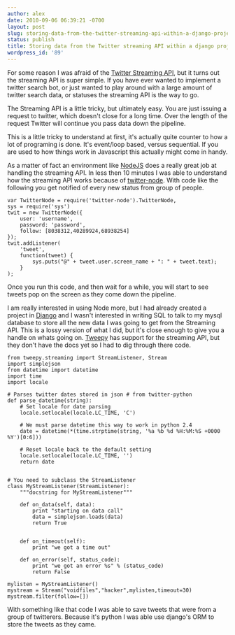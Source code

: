 ```yaml
---
author: alex
date: 2010-09-06 06:39:21 -0700
layout: post
slug: storing-data-from-the-twitter-streaming-api-within-a-django-project
status: publish
title: Storing data from the Twitter streaming API within a django project
wordpress_id: '89'
---
```


For some reason I was afraid of the [Twitter Streaming
API](http://dev.twitter.com/pages/streaming_api), but it turns out the
streaming API is super simple. If you have ever wanted to implement a
twitter search bot, or just wanted to play around with a large amount of
twitter search data, or statuses the streaming API is the way to go.

The Streaming API is a little tricky, but ultimately easy. You are just
issuing a request to twitter, which doesn't close for a long time. Over
the length of the request Twitter will continue you pass data down the
pipeline.

This is a little tricky to understand at first, it's actually quite
counter to how a lot of programing is done. It's event/loop based,
versus sequential. If you are used to how things work in Javascript this
actually might come in handy.

As a matter of fact an environment like [NodeJS](http://nodejs.org/)
does a really great job at handling the streaming API. In less then 10
minutes I was able to understand how the streaming API works because of
[twitter-node](http://github.com/technoweenie/twitter-node). With code
like the following you get notified of every new status from group of
people. 

    var TwitterNode = require('twitter-node').TwitterNode, 
    sys = require('sys') 
    twit = new TwitterNode({ 
        user: 'username', 
        password: 'password', 
        follow: [8038312,40289924,68938254] 
    });
    twit.addListener(
        'tweet', 
        function(tweet) {
            sys.puts("@" + tweet.user.screen_name + ": " + tweet.text);
        }
    );

Once you run this code, and then wait for a while, you will start to see
tweets pop on the screen as they come down the pipeline.

I am really interested in using Node more, but I had already created a
project in [Django](http://djangoproject.com) and I wasn't interested in
writing SQL to talk to my mysql database to store all the new data I was
going to get from the Streaming API. This is a lossy version of what I
did, but it's close enough to give you a handle on whats going on.
[Tweepy](http://github.com/joshthecoder/tweepy) has support for the
streaming API, but they don't have the docs yet so I had to dig through
there code.

    from tweepy.streaming import StreamListener, Stream
    import simplejson
    from datetime import datetime
    import time
    import locale

    # Parses twitter dates stored in json # from twitter-python
    def parse_datetime(string):
        # Set locale for date parsing
        locale.setlocale(locale.LC_TIME, 'C')

        # We must parse datetime this way to work in python 2.4
        date = datetime(*(time.strptime(string, '%a %b %d %H:%M:%S +0000 %Y')[0:6]))

        # Reset locale back to the default setting
        locale.setlocale(locale.LC_TIME, '')
        return date


    # You need to subclass the StreamListener
    class MyStreamListener(StreamListener):
        """docstring for MyStreamListener"""

        def on_data(self, data):
            print "starting on data call"
            data = simplejson.loads(data)
            return True


        def on_timeout(self):
            print "we got a time out"

        def on_error(self, status_code):
            print "we got an error %s" % (status_code)
            return False

    mylisten = MyStreamListener()
    mystream = Stream("voidfiles","hacker",mylisten,timeout=30)
    mystream.filter(follow=[])

With something like that code I was able to save tweets that were from a
group of twitterers. Because it's python I was able use django's ORM to
store the tweets as they came.

